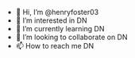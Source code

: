 - 👋 Hi, I’m @henryfoster03
- 👀 I’m interested in DN
- 🌱 I’m currently learning DN
- 💞️ I’m looking to collaborate on DN
- 📫 How to reach me DN

<!---
henryfoster03/henryfoster03 is a ✨ special ✨ repository because its `README.md` (this file) appears on your GitHub profile.
You can click the Preview link to take a look at your changes.
--->
